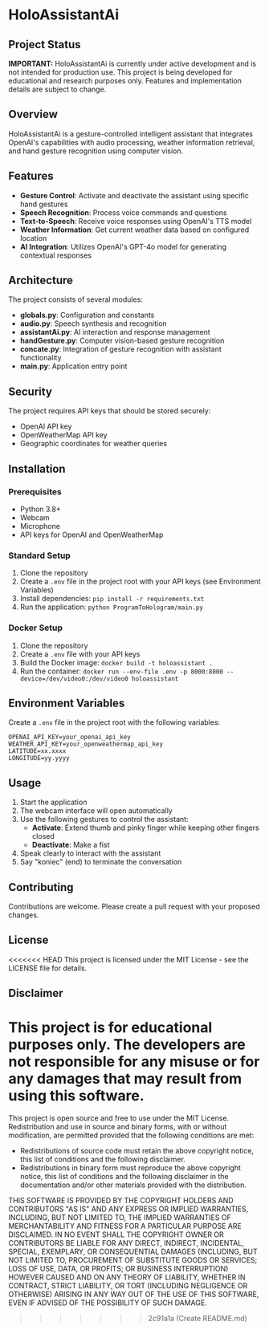 # HoloAssistantAi

## Project Status

**IMPORTANT:** HoloAssistantAi is currently under active development and is not intended for production use. This project is being developed for educational and research purposes only. Features and implementation details are subject to change.

## Overview

HoloAssistantAi is a gesture-controlled intelligent assistant that integrates OpenAI's capabilities with audio processing, weather information retrieval, and hand gesture recognition using computer vision.

## Features

- **Gesture Control**: Activate and deactivate the assistant using specific hand gestures
- **Speech Recognition**: Process voice commands and questions
- **Text-to-Speech**: Receive voice responses using OpenAI's TTS model
- **Weather Information**: Get current weather data based on configured location
- **AI Integration**: Utilizes OpenAI's GPT-4o model for generating contextual responses

## Architecture

The project consists of several modules:

- **globals.py**: Configuration and constants
- **audio.py**: Speech synthesis and recognition
- **assistantAi.py**: AI interaction and response management
- **handGesture.py**: Computer vision-based gesture recognition
- **concate.py**: Integration of gesture recognition with assistant functionality
- **main.py**: Application entry point

## Security

The project requires API keys that should be stored securely:
- OpenAI API key
- OpenWeatherMap API key
- Geographic coordinates for weather queries

## Installation

### Prerequisites
- Python 3.8+
- Webcam
- Microphone
- API keys for OpenAI and OpenWeatherMap

### Standard Setup
1. Clone the repository
2. Create a `.env` file in the project root with your API keys (see Environment Variables)
3. Install dependencies: `pip install -r requirements.txt`
4. Run the application: `python ProgramToHologram/main.py`

### Docker Setup
1. Clone the repository
2. Create a `.env` file with your API keys
3. Build the Docker image: `docker build -t holoassistant .`
4. Run the container: `docker run --env-file .env -p 8000:8000 --device=/dev/video0:/dev/video0 holoassistant`

## Environment Variables

Create a `.env` file in the project root with the following variables:
```
OPENAI_API_KEY=your_openai_api_key
WEATHER_API_KEY=your_openweathermap_api_key
LATITUDE=xx.xxxx
LONGITUDE=yy.yyyy
```

## Usage

1. Start the application
2. The webcam interface will open automatically
3. Use the following gestures to control the assistant:
   - **Activate**: Extend thumb and pinky finger while keeping other fingers closed
   - **Deactivate**: Make a fist
4. Speak clearly to interact with the assistant
5. Say "koniec" (end) to terminate the conversation

## Contributing

Contributions are welcome. Please create a pull request with your proposed changes.

## License

<<<<<<< HEAD
This project is licensed under the MIT License - see the LICENSE file for details.

## Disclaimer

This project is for educational purposes only. The developers are not responsible for any misuse or for any damages that may result from using this software.
=======
This project is open source and free to use under the MIT License. Redistribution and use in source and binary forms, with or without modification, are permitted provided that the following conditions are met:

- Redistributions of source code must retain the above copyright notice, this list of conditions and the following disclaimer.
- Redistributions in binary form must reproduce the above copyright notice, this list of conditions and the following disclaimer in the documentation and/or other materials provided with the distribution.

THIS SOFTWARE IS PROVIDED BY THE COPYRIGHT HOLDERS AND CONTRIBUTORS "AS IS" AND ANY EXPRESS OR IMPLIED WARRANTIES, INCLUDING, BUT NOT LIMITED TO, THE IMPLIED WARRANTIES OF MERCHANTABILITY AND FITNESS FOR A PARTICULAR PURPOSE ARE DISCLAIMED. IN NO EVENT SHALL THE COPYRIGHT OWNER OR CONTRIBUTORS BE LIABLE FOR ANY DIRECT, INDIRECT, INCIDENTAL, SPECIAL, EXEMPLARY, OR CONSEQUENTIAL DAMAGES (INCLUDING, BUT NOT LIMITED TO, PROCUREMENT OF SUBSTITUTE GOODS OR SERVICES; LOSS OF USE, DATA, OR PROFITS; OR BUSINESS INTERRUPTION) HOWEVER CAUSED AND ON ANY THEORY OF LIABILITY, WHETHER IN CONTRACT, STRICT LIABILITY, OR TORT (INCLUDING NEGLIGENCE OR OTHERWISE) ARISING IN ANY WAY OUT OF THE USE OF THIS SOFTWARE, EVEN IF ADVISED OF THE POSSIBILITY OF SUCH DAMAGE.
>>>>>>> 2c91a1a (Create README.md)
